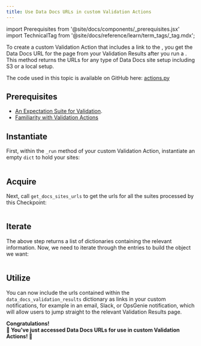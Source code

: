 ```yaml
---
title: Use Data Docs URLs in custom Validation Actions
---
```

import Prerequisites from '@site/docs/components/_prerequisites.jsx'
import TechnicalTag from '@site/docs/reference/learn/term_tags/_tag.mdx';

To create a custom Validation Action that includes a link to the <TechnicalTag tag="data_docs" text="Data Docs"/>,
you get the Data Docs URL for the <TechnicalTag tag="validation_result" text="Validation Results"/> page from your Validation Results after you run a <TechnicalTag tag="checkpoint" text="Checkpoint"/>. This method returns the URLs for any type of Data Docs site setup including S3 or a local setup.

The code used in this topic is available on GitHub here: [actions.py](https://github.com/great-expectations/great_expectations/blob/26e855271092fe365c62fc4934e6713529c8989d/great_expectations/checkpoint/actions.py#L1085-L1096)

## Prerequisites

<Prerequisites>

  - [An Expectation Suite for Validation](/docs/oss/guides/expectations/how_to_create_and_edit_expectations_with_instant_feedback_from_a_sample_batch_of_data).
  - [Familiarity with Validation Actions](/reference/learn/terms/action)

</Prerequisites>

## Instantiate

First, within the `_run` method of your custom Validation Action, instantiate an empty `dict` to hold your sites:

```python name="great_expectations/checkpoint/actions.py empty dict"
```

## Acquire

Next, call `get_docs_sites_urls` to get the urls for all the suites processed by this Checkpoint:

```python name="great_expectations/checkpoint/actions.py get_docs_sites_urls"
```


## Iterate

The above step returns a list of dictionaries containing the relevant information. Now, we need to iterate through the entries to build the object we want:

```python name="great_expectations/checkpoint/actions.py iterate"
```

## Utilize

You can now include the urls contained within the `data_docs_validation_results` dictionary as links in your custom notifications, for example in an email, Slack, or OpsGenie notification, which will allow users to jump straight to the relevant Validation Results page.

<div style={{"text-align":"center"}}>
<p style={{"color":"#8784FF","font-size":"1.4em"}}><b>
Congratulations!<br/>&#127881; You've just accessed Data Docs URLs for use in custom Validation Actions! &#127881;
</b></p>
</div>
